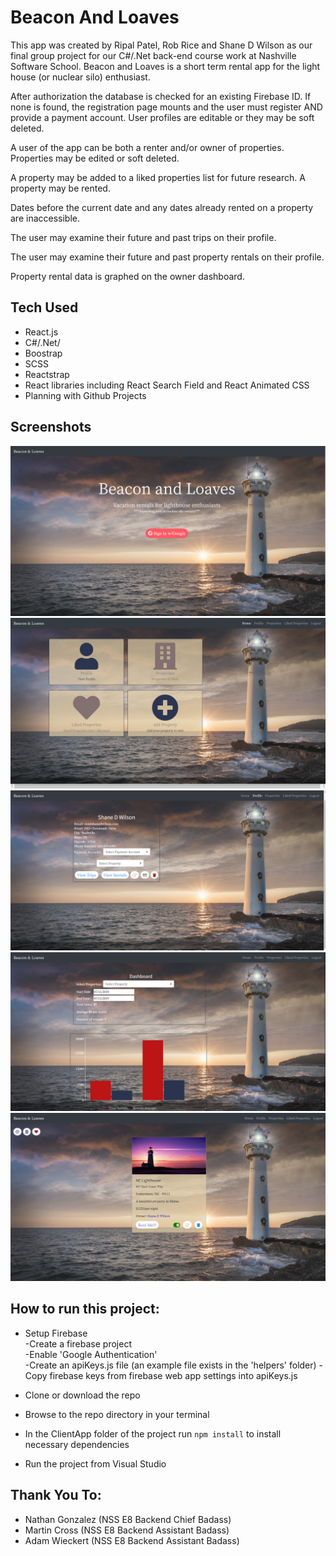 # Beacon And Loaves
This app was created by Ripal Patel, Rob Rice and Shane D Wilson as our final group project for our C#/.Net back-end course work at Nashville Software School. Beacon and Loaves is a short term rental app for the light house (or nuclear silo) enthusiast.

After authorization the database is checked for an existing Firebase ID. If none is found, the registration page mounts and the user must register AND provide a payment account. User profiles are editable or they may be soft deleted.

A user of the app can be both a renter and/or owner of properties. Properties may be edited or soft deleted.

A property may be added to a liked properties list for future research. A property may be rented.

Dates before the current date and any dates already rented on a property are inaccessible.

The user may examine their future and past trips on their profile.

The user may examine their future and past property rentals on their profile.

Property rental data is graphed on the owner dashboard.

## Tech Used
* React.js
* C#/.Net/
* Boostrap
* SCSS
* Reactstrap
* React libraries including React Search Field and React Animated CSS
* Planning with Github Projects

## Screenshots
![Auth Screenshot](./screenshots/beacon-and-loaves-auth.png)
![Home Screenshot](./screenshots/beacon-and-loaves-home.png)
![Profile Screenshot](./screenshots/beacon-and-loaves-profile.png)
![Dashboard Screenshot](./screenshots/beacon-and-loaves-dashboard.png)
![Property Screenshot](./screenshots/beacon-and-loaves-property.png)

## How to run this project:

* Setup Firebase  
  -Create a firebase project  
  -Enable 'Google Authentication'  
  -Create an apiKeys.js file (an example file exists in the 'helpers' folder)
  -Copy firebase keys from firebase web app settings into apiKeys.js

* Clone or download the repo

* Browse to the repo directory in your terminal

* In the ClientApp folder of the project run ```npm install``` to install necessary dependencies

* Run the project from Visual Studio

## Thank You To:
* Nathan Gonzalez (NSS E8 Backend Chief Badass)
* Martin Cross (NSS E8 Backend Assistant Badass)
* Adam Wieckert (NSS E8 Backend Assistant Badass)
